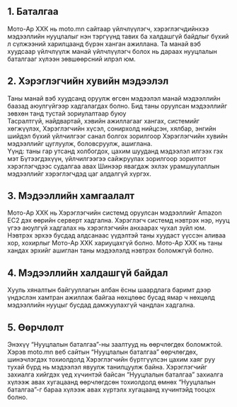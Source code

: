 ## 1. Баталгаа
Мото-Ар ХХК нь moto.mn сайтаар үйлчлүүлэгч, хэрэглэгчдийнхээ мэдээллийн нууцлалыг нэн тэргүүнд тавих ба халдашгүй байдлыг бүхий л сүлжээний харилцаанд бүрэн ханган ажиллана. Та манай вэб хуудсаар үйлчлүүлж манай үйлчлүүлэгч болох нь дараах нууцлалын баталгааг хүлээн зөвшөөрсний илрэл юм.

## 2. Хэрэглэгчийн хувийн мэдээлэл
Таны манай вэб хуудсанд оруулж өгсөн мэдээлэл манай мэдээллийн баазад аюулгүйгээр хадгалагдах болно. Бид таны оруулсан мэдээллийг зөвхөн танд тустай зориулалтаар буюу <br>Тасралтгүй, найдвартай, хэвийн ажиллагааг хангах, системийг хөгжүүлэх, Хэрэглэгчийн хүсэл, сонирхолд нийцсэн, хялбар, энгийн шийдэл бүхий үйлчилгээг санал болгох зорилгоор Хэрэглэгчийн хувийн мэдээллийг цуглуулж, боловсруулж, ашиглана.
<br>Үүнд: таны гар утсанд холбогдох, цахим шууданд мэдээлэл илгээх гэх мэт
Бүтээгдэхүүн, үйлчилгээгээ сайжруулах зорилгоор зорилтот хэрэглэгчдээс судалгаа авах
Шинээр явагдаж эхлэх урамшуулаллын мэдээллийг хэрэглэгчдэд цаг алдалгүй хүргэх.

## 3. Мэдээллийн хамгаалалт
Мото-Ар ХХК нь Хэрэглэгчийн системд оруулсан мэдээллийг Amazon EC2 дэх өөрийн серверт хадгална. Хэрэглэгч системд нэвтрэх нэр, нууц үгээ аюулгүй хадгалах нь хэрэглэгчийн анхаарах чухал зүйл юм.
Нэвтрэх эрхээ бусдад алдсанаас үүдэлтэй таны хуудаст үүссэн аливаа хор, хохирлыг Мото-Ар ХХК хариуцахгүй болно. Мото-Ар ХХК нь таны хандах эрхийг ашиглан таны мэдээлэлд нэвтрэх боломжгүй болно.


## 4. Мэдээллийн халдашгүй байдал
Хууль хяналтын байгууллагын албан ёсны шаардлага баримт дээр үндэслэн хамтран ажиллаж байгаа нөхцлөөс бусад ямар ч нөхцөлд мэдээллийн нууцыг бусдад дамжуулахгүй чандлан хадгална.


## 5. Өөрчлөлт
Энэхүү “Нууцлалын баталгаа”-ны заалтууд нь өөрчлөгдөх боломжтой. Хэрэв moto.mn веб сайтын “Нууцлалын баталгаа” өөрчлөгдөх, шинэчлэгдэх тохиолдолд Хэрэглэгчийн бүртгүүлсэн цахим хаяг руу тухай бүрд нь мэдээлэл явуулж танилцуулж байна.
Хэрэглэгчийг захиалга хийгдэх үед хүчинтэй байсан “Нууцлалын баталгаа” захиалга хүлээж авах хугацаанд өөрчлөгдсөн тохиолдолд өмнөх “Нууцлалын баталгаа”-г бараа хүлээж авах хүртэлх хугацаанд хүчинтэйд тооцох болно.
